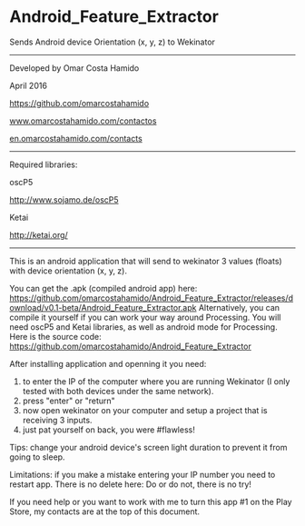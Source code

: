 # Android_Feature_Extractor
Sends Android device Orientation (x, y, z) to Wekinator

----------------------------------
Developed by Omar Costa Hamido

April 2016

https://github.com/omarcostahamido

www.omarcostahamido.com/contactos

[en.omarcostahamido.com/contacts](http://en.omarcostahamido.com/contacts)
 
----------------------------------
Required libraries:

oscP5

http://www.sojamo.de/oscP5

Ketai

http://ketai.org/

----------------------------------
This is an android application that will send to wekinator 3 values (floats)
with device orientation (x, y, z).

You can get the .apk (compiled android app) here: 
https://github.com/omarcostahamido/Android_Feature_Extractor/releases/download/v0.1-beta/Android_Feature_Extractor.apk
Alternatively, you can compile it yourself if you can work your way around Processing.
You will need oscP5 and Ketai libraries, as well as android mode for Processing. 
Here is the source code: https://github.com/omarcostahamido/Android_Feature_Extractor

After installing application and openning it you need: 

1. to enter the IP of the computer where you are running Wekinator (I only tested with both devices under the same network).
2. press "enter" or "return"
3. now open wekinator on your computer and setup a project that is receiving 3 inputs.
4. just pat yourself on back, you were #flawless!

Tips: change your android device's screen light duration to prevent it from going to sleep.

Limitations: if you make a mistake entering your IP number you need to restart app. There
is no delete here: Do or do not, there is no try!

If you need help or you want to work with me to turn this app #1 on the Play Store, my
contacts are at the top of this document.
